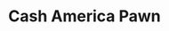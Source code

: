 ---
title: "Cash America Pawn"
url: /chicago/cash-america-pawn-south-kedzie-avenue/
shop: Leiher
---